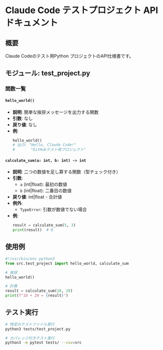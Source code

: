# Claude Code テストプロジェクト API ドキュメント

## 概要
Claude Codeのテスト用Python プロジェクトのAPI仕様書です。

## モジュール: test_project.py

### 関数一覧

#### `hello_world()`
- **説明**: 簡単な挨拶メッセージを出力する関数
- **引数**: なし
- **戻り値**: なし
- **例**:
  ```python
  hello_world()
  # 出力: "Hello, Claude Code!"
  #       "GitHubテスト用プロジェクト"
  ```

#### `calculate_sum(a: int, b: int) -> int`
- **説明**: 二つの数値を足し算する関数（型チェック付き）
- **引数**:
  - `a` (int|float): 最初の数値
  - `b` (int|float): 二番目の数値
- **戻り値**: int|float - 合計値
- **例外**:
  - `TypeError`: 引数が数値でない場合
- **例**:
  ```python
  result = calculate_sum(5, 3)
  print(result)  # 8
  ```

## 使用例

```python
#!/usr/bin/env python3
from src.test_project import hello_world, calculate_sum

# 挨拶
hello_world()

# 計算
result = calculate_sum(10, 20)
print(f"10 + 20 = {result}")
```

## テスト実行

```bash
# 特定のテストファイル実行
python3 tests/test_project.py

# カバレッジ付きテスト実行  
python3 -m pytest tests/ --cov=src
``` 